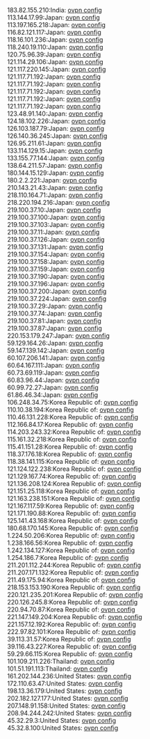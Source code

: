 183.82.155.210:India: [ovpn config](vpn/183_82_155_210.ovpn)  
113.144.17.99:Japan: [ovpn config](vpn/113_144_17_99.ovpn)  
113.197.165.218:Japan: [ovpn config](vpn/113_197_165_218.ovpn)  
116.82.121.117:Japan: [ovpn config](vpn/116_82_121_117.ovpn)  
118.16.101.236:Japan: [ovpn config](vpn/118_16_101_236.ovpn)  
118.240.19.110:Japan: [ovpn config](vpn/118_240_19_110.ovpn)  
120.75.96.39:Japan: [ovpn config](vpn/120_75_96_39.ovpn)  
121.114.29.106:Japan: [ovpn config](vpn/121_114_29_106.ovpn)  
121.117.220.145:Japan: [ovpn config](vpn/121_117_220_145.ovpn)  
121.117.71.192:Japan: [ovpn config](vpn/121_117_71_192.ovpn)  
121.117.71.192:Japan: [ovpn config](vpn/121_117_71_192.ovpn)  
121.117.71.192:Japan: [ovpn config](vpn/121_117_71_192.ovpn)  
121.117.71.192:Japan: [ovpn config](vpn/121_117_71_192.ovpn)  
121.117.71.192:Japan: [ovpn config](vpn/121_117_71_192.ovpn)  
123.48.91.140:Japan: [ovpn config](vpn/123_48_91_140.ovpn)  
124.18.102.226:Japan: [ovpn config](vpn/124_18_102_226.ovpn)  
126.103.187.79:Japan: [ovpn config](vpn/126_103_187_79.ovpn)  
126.140.36.245:Japan: [ovpn config](vpn/126_140_36_245.ovpn)  
126.95.211.61:Japan: [ovpn config](vpn/126_95_211_61.ovpn)  
133.114.129.15:Japan: [ovpn config](vpn/133_114_129_15.ovpn)  
133.155.77.144:Japan: [ovpn config](vpn/133_155_77_144.ovpn)  
138.64.211.57:Japan: [ovpn config](vpn/138_64_211_57.ovpn)  
180.144.15.129:Japan: [ovpn config](vpn/180_144_15_129.ovpn)  
180.2.2.221:Japan: [ovpn config](vpn/180_2_2_221.ovpn)  
210.143.21.43:Japan: [ovpn config](vpn/210_143_21_43.ovpn)  
218.110.164.71:Japan: [ovpn config](vpn/218_110_164_71.ovpn)  
218.220.194.216:Japan: [ovpn config](vpn/218_220_194_216.ovpn)  
219.100.37.10:Japan: [ovpn config](vpn/219_100_37_10.ovpn)  
219.100.37.100:Japan: [ovpn config](vpn/219_100_37_100.ovpn)  
219.100.37.103:Japan: [ovpn config](vpn/219_100_37_103.ovpn)  
219.100.37.11:Japan: [ovpn config](vpn/219_100_37_11.ovpn)  
219.100.37.126:Japan: [ovpn config](vpn/219_100_37_126.ovpn)  
219.100.37.131:Japan: [ovpn config](vpn/219_100_37_131.ovpn)  
219.100.37.154:Japan: [ovpn config](vpn/219_100_37_154.ovpn)  
219.100.37.158:Japan: [ovpn config](vpn/219_100_37_158.ovpn)  
219.100.37.159:Japan: [ovpn config](vpn/219_100_37_159.ovpn)  
219.100.37.190:Japan: [ovpn config](vpn/219_100_37_190.ovpn)  
219.100.37.196:Japan: [ovpn config](vpn/219_100_37_196.ovpn)  
219.100.37.200:Japan: [ovpn config](vpn/219_100_37_200.ovpn)  
219.100.37.224:Japan: [ovpn config](vpn/219_100_37_224.ovpn)  
219.100.37.29:Japan: [ovpn config](vpn/219_100_37_29.ovpn)  
219.100.37.74:Japan: [ovpn config](vpn/219_100_37_74.ovpn)  
219.100.37.81:Japan: [ovpn config](vpn/219_100_37_81.ovpn)  
219.100.37.87:Japan: [ovpn config](vpn/219_100_37_87.ovpn)  
220.153.179.247:Japan: [ovpn config](vpn/220_153_179_247.ovpn)  
59.129.164.26:Japan: [ovpn config](vpn/59_129_164_26.ovpn)  
59.147.139.142:Japan: [ovpn config](vpn/59_147_139_142.ovpn)  
60.107.206.141:Japan: [ovpn config](vpn/60_107_206_141.ovpn)  
60.64.167.111:Japan: [ovpn config](vpn/60_64_167_111.ovpn)  
60.73.69.119:Japan: [ovpn config](vpn/60_73_69_119.ovpn)  
60.83.96.44:Japan: [ovpn config](vpn/60_83_96_44.ovpn)  
60.99.72.27:Japan: [ovpn config](vpn/60_99_72_27.ovpn)  
61.86.46.34:Japan: [ovpn config](vpn/61_86_46_34.ovpn)  
106.248.34.75:Korea Republic of: [ovpn config](vpn/106_248_34_75.ovpn)  
110.10.38.194:Korea Republic of: [ovpn config](vpn/110_10_38_194.ovpn)  
110.46.131.228:Korea Republic of: [ovpn config](vpn/110_46_131_228.ovpn)  
112.166.84.17:Korea Republic of: [ovpn config](vpn/112_166_84_17.ovpn)  
114.203.243.32:Korea Republic of: [ovpn config](vpn/114_203_243_32.ovpn)  
115.161.32.218:Korea Republic of: [ovpn config](vpn/115_161_32_218.ovpn)  
115.41.151.28:Korea Republic of: [ovpn config](vpn/115_41_151_28.ovpn)  
118.37.176.18:Korea Republic of: [ovpn config](vpn/118_37_176_18.ovpn)  
118.38.141.115:Korea Republic of: [ovpn config](vpn/118_38_141_115.ovpn)  
121.124.122.238:Korea Republic of: [ovpn config](vpn/121_124_122_238.ovpn)  
121.129.167.74:Korea Republic of: [ovpn config](vpn/121_129_167_74.ovpn)  
121.136.208.124:Korea Republic of: [ovpn config](vpn/121_136_208_124.ovpn)  
121.151.25.118:Korea Republic of: [ovpn config](vpn/121_151_25_118.ovpn)  
121.163.238.151:Korea Republic of: [ovpn config](vpn/121_163_238_151.ovpn)  
121.167.117.59:Korea Republic of: [ovpn config](vpn/121_167_117_59.ovpn)  
121.171.190.88:Korea Republic of: [ovpn config](vpn/121_171_190_88.ovpn)  
125.141.43.168:Korea Republic of: [ovpn config](vpn/125_141_43_168.ovpn)  
180.68.170.145:Korea Republic of: [ovpn config](vpn/180_68_170_145.ovpn)  
1.224.50.206:Korea Republic of: [ovpn config](vpn/1_224_50_206.ovpn)  
1.238.166.56:Korea Republic of: [ovpn config](vpn/1_238_166_56.ovpn)  
1.242.134.127:Korea Republic of: [ovpn config](vpn/1_242_134_127.ovpn)  
1.254.186.7:Korea Republic of: [ovpn config](vpn/1_254_186_7.ovpn)  
211.201.112.244:Korea Republic of: [ovpn config](vpn/211_201_112_244.ovpn)  
211.207.171.132:Korea Republic of: [ovpn config](vpn/211_207_171_132.ovpn)  
211.49.175.94:Korea Republic of: [ovpn config](vpn/211_49_175_94.ovpn)  
218.153.153.190:Korea Republic of: [ovpn config](vpn/218_153_153_190.ovpn)  
220.121.235.201:Korea Republic of: [ovpn config](vpn/220_121_235_201.ovpn)  
220.126.245.8:Korea Republic of: [ovpn config](vpn/220_126_245_8.ovpn)  
220.94.70.87:Korea Republic of: [ovpn config](vpn/220_94_70_87.ovpn)  
221.147.149.204:Korea Republic of: [ovpn config](vpn/221_147_149_204.ovpn)  
221.157.12.192:Korea Republic of: [ovpn config](vpn/221_157_12_192.ovpn)  
222.97.82.101:Korea Republic of: [ovpn config](vpn/222_97_82_101.ovpn)  
39.113.31.57:Korea Republic of: [ovpn config](vpn/39_113_31_57.ovpn)  
39.116.43.227:Korea Republic of: [ovpn config](vpn/39_116_43_227.ovpn)  
59.29.66.115:Korea Republic of: [ovpn config](vpn/59_29_66_115.ovpn)  
101.109.211.226:Thailand: [ovpn config](vpn/101_109_211_226.ovpn)  
101.51.191.113:Thailand: [ovpn config](vpn/101_51_191_113.ovpn)  
161.202.144.236:United States: [ovpn config](vpn/161_202_144_236.ovpn)  
172.110.63.47:United States: [ovpn config](vpn/172_110_63_47.ovpn)  
198.13.36.179:United States: [ovpn config](vpn/198_13_36_179.ovpn)  
202.182.127.177:United States: [ovpn config](vpn/202_182_127_177.ovpn)  
207.148.91.158:United States: [ovpn config](vpn/207_148_91_158.ovpn)  
208.94.244.242:United States: [ovpn config](vpn/208_94_244_242.ovpn)  
45.32.29.3:United States: [ovpn config](vpn/45_32_29_3.ovpn)  
45.32.8.100:United States: [ovpn config](vpn/45_32_8_100.ovpn)  
